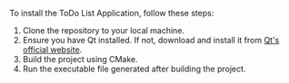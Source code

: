 To install the ToDo List Application, follow these steps:

1. Clone the repository to your local machine.
2. Ensure you have Qt installed. If not, download and install it from [Qt's official website](https://www.qt.io/download).
3. Build the project using CMake.
4. Run the executable file generated after building the project.
